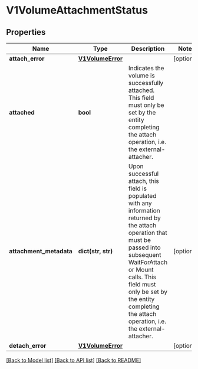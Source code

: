 # V1VolumeAttachmentStatus

## Properties
Name | Type | Description | Notes
------------ | ------------- | ------------- | -------------
**attach_error** | [**V1VolumeError**](V1VolumeError.md) |  | [optional] 
**attached** | **bool** | Indicates the volume is successfully attached. This field must only be set by the entity completing the attach operation, i.e. the external-attacher. | 
**attachment_metadata** | **dict(str, str)** | Upon successful attach, this field is populated with any information returned by the attach operation that must be passed into subsequent WaitForAttach or Mount calls. This field must only be set by the entity completing the attach operation, i.e. the external-attacher. | [optional] 
**detach_error** | [**V1VolumeError**](V1VolumeError.md) |  | [optional] 

[[Back to Model list]](../README.md#documentation-for-models) [[Back to API list]](../README.md#documentation-for-api-endpoints) [[Back to README]](../README.md)


